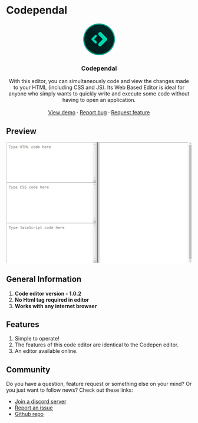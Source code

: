 # Codependal
<p align="center">
  <a href="https://autocode.com/app/abhay557/codependal/">
    <img src="/readme/thumbnail.png" alt="Logo" width="86" height="86"/>
  </a>
</p>
  <h3 align="center">Codependal</h3>


  <p align="center">
   With this editor, you can simultaneously code and view the changes made to your HTML (including CSS and JS).
Its Web Based Editor is ideal for anyone who simply wants to quickly write and execute some code without having to open an application.
    <br />
    <br />
    <a href="https://autocode.com/app/abhay557/codependal/">View demo</a>
    ·
    <a href="https://github.com/Abhay557/Codependal/issues">Report bug</a>
    ·
    <a href="https://github.com/Abhay557/Codependal/issues">Request feature</a>
  </p>

## Preview
![1](/readme/gallery/1.jpg)

## General Information 
1. **Code editor version - 1.0.2** 
2. **No Html tag required in editor** 
3. **Works with any internet browser**

## Features
1. Simple to operate!
2. The features of this code editor are identical to the Codepen editor.
3. An editor available online.

## Community
Do you have a question, feature request or something else on your mind?
Or you just want to follow  news?
Check out these links:

* [Join a discord server](https://discord.gg/CUgHj4X7uB)
* [Report an issue](https://github.com/Abhay557/Codependal/issues/new)
* [Github repo](https://github.com/Abhay557/Codependal)
 
